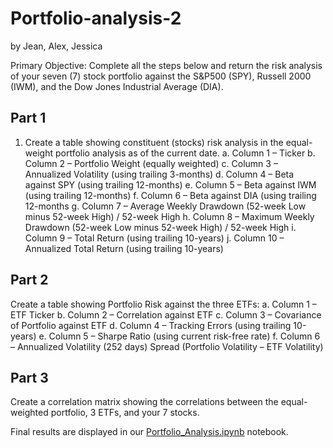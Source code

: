 # Portfolio-analysis-2
by Jean, Alex, Jessica

<bold>Primary Objective:<bold> Complete all the steps below and return the risk analysis of your seven (7) stock portfolio against the S&P500 (SPY), Russell 2000 (IWM), and the Dow Jones Industrial Average (DIA).


## Part 1
1. Create a table showing constituent (stocks) risk analysis in the equal-weight portfolio analysis as of the current date.
a. Column 1 – Ticker
b. Column 2 – Portfolio Weight (equally weighted)
c. Column 3 – Annualized Volatility (using trailing 3-months)
d. Column 4 – Beta against SPY (using trailing 12-months)
e. Column 5 – Beta against IWM (using trailing 12-months)
f. Column 6 – Beta against DIA (using trailing 12-months
g. Column 7 – Average Weekly Drawdown (52-week Low minus 52-week High) / 52-week High
h. Column 8 – Maximum Weekly Drawdown (52-week Low minus 52-week High) / 52-week High
i. Column 9 – Total Return (using trailing 10-years)
j. Column 10 – Annualized Total Return (using trailing 10-years)

## Part 2
Create a table showing Portfolio Risk against the three ETFs:
a. Column 1 – ETF Ticker
b. Column 2 – Correlation against ETF
c. Column 3 – Covariance of Portfolio against ETF
d. Column 4 – Tracking Errors (using trailing 10-years)
e. Column 5 – Sharpe Ratio (using current risk-free rate)
f. Column 6 – Annualized Volatility (252 days) Spread (Portfolio Volatility – ETF Volatility)

## Part 3
Create a correlation matrix showing the correlations between the equal-weighted portfolio, 3 ETFs, and your 7 stocks.

Final results are displayed in our [Portfolio_Analysis.ipynb](Portfolio_Analysis.ipynb) notebook.